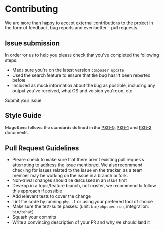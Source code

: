 # Contributing

We are more than happy to accept external contributions to the project in the form of feedback, bug reports and even better - pull requests.

## Issue submission

In order for us to help you please check that you've completed the following steps:

* Made sure you're on the latest version `composer update`
* Used the search feature to ensure that the bug hasn't been reported before
* Included as much information about the bug as possible, including any output you've received, what OS and version you're on, etc.

[Submit your issue](https://github.com/MageTest/MageSpec/issues/new)

## Style Guide

MageSpec follows the standards defined in the [PSR-0](https://github.com/php-fig/fig-standards/blob/master/accepted/PSR-0.md), [PSR-1](https://github.com/php-fig/fig-standards/blob/master/accepted/PSR-1.md) and [PSR-2](https://github.com/php-fig/fig-standards/blob/master/accepted/PSR-2.md) documents.

## Pull Request Guidelines

* Please check to make sure that there aren't existing pull requests attempting to address the issue mentioned. We also recommend checking for issues related to the issue on the tracker, as a team member may be working on the issue in a branch or fork.
* Non-trivial changes should be discussed in an issue first
* Develop in a topic/feature branch, not master, we recommend to follow [this](http://nvie.com/posts/a-successful-git-branching-model/) approach if possible
* Add relevant tests to cover the change
* Lint the code by running `php -l` or using your preferred tool of choice
* Make sure the test-suite passes: (unit: `bin/phpspec run`, integration: `bin/behat`)
* Squash your commits
* Write a convincing description of your PR and why we should land it
